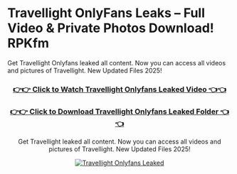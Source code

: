 # Travellight OnlyFans Leaks – Full Video & Private Photos Download! RPKfm

Get Travellight Onlyfans leaked all content. Now you can access all videos and pictures of Travellight. New Updated Files 2025!  
<div align="center">
  
### [👉👉 Click to Watch Travellight Onlyfans Leaked Video 👈👈](https://links2leaks.com?utm_source=travellight&utm_medium=gitshort)  
### [👉👉 Click to Download Travellight Onlyfans Leaked Folder 👈👈](https://links2leaks.com?utm_source=travellight&utm_medium=gitshort)  

Get Travellight leaked all content. Now you can access all videos and pictures of Travellight. New Updated Files 2025!  

[![Travellight Onlyfans Leaked](https://i.ibb.co/93hzkbrt/l2l.gif)](https://links2leaks.com?utm_source=travellight&utm_medium=gitshort)  

</div>
